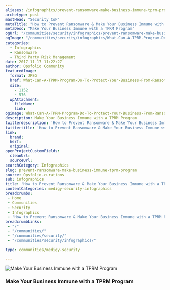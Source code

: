 ```yaml
---
aliases: /infographics/prevent-ransomware-make-business-immune-tprm-program
archetype: post
mastHead: "Security CoP"
metaTitle: "How to Prevent Ransomware & Make Your Business Immune with a TPRM Program"
metaDesc: "Make Your Business Immune with a TPRM Program"
ogUrl: "/communities/security/infographics/prevent-ransomware-make-business-immune-tprm-program"
ogImage: "/communities/security/infographics/What-Can-A-TPRM-Program-Do-To-Protect-Your-Business-From-Ransomware.jpg"
categories:
  - Infographics
  - Ransomware
  - Third Party Risk Management
date: 2017-11-17 11:22:27
author: Opsfolio Community
featuredImage:
  format: JPEG
  href: What-Can-A-TPRM-Program-Do-To-Protect-Your-Business-From-Ransomware.jpg
  size:
    - 1152
    - 576
  wpAttachment:
    fileName:
    link:
ogimage: What-Can-A-TPRM-Program-Do-To-Protect-Your-Business-From-Ransomware.jpg
description: Make Your Business Immune with a TPRM Program
twitterdescription: 'How to Prevent Ransomware & Make Your Business Immune with a TPRM Program'
twittertitle: 'How to Prevent Ransomware & Make Your Business Immune with a TPRM Program'
link:
  brand:
  herf:
  original:
openProjectCustomFields:
  cleanUrl:
  sourceUrl:
searchCategory: Infographics
slug: prevent-ransomware-make-business-immune-tprm-program
source: Opsfolio-curations
sub: infographics
title: 'How to Prevent Ransomware & Make Your Business Immune with a TPRM Program'
contentCategories: medigy-security-infographics
breadcrumbs:
 - Home
 - Communities
 - Security
 - Infographics
 - 'How to Prevent Ransomware & Make Your Business Immune with a TPRM Program'
breadcrumbLinks:
 - "/"
 - "/communities/"
 - "/communities/security/"
 - "/communities/security/infographics/"

type: communities/medigy-security

---
```

![Make Your Business Immune with a TPRM Program](/communities/security/infographics/What-Can-A-TPRM-Program-Do-To-Protect-Your-Business-From-Ransomware.jpg)

### Make Your Business Immune with a TPRM Program

